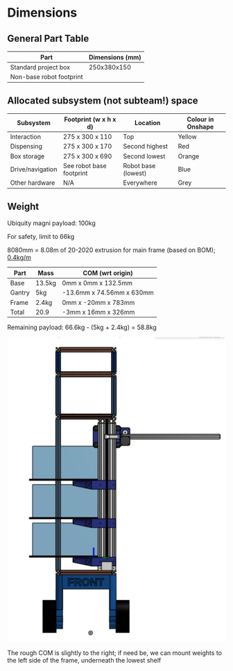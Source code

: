 # Dimensions

## General Part Table

| Part | Dimensions (mm) |
| --- | --- |
| Standard project box | 250x380x150 |
| Non-base robot footprint |  |

## Allocated subsystem (not subteam!) space

| Subsystem | Footprint (w x h x d) | Location | Colour in Onshape |
| --- | --- | --- | --- |
| Interaction | 275 x  300 x 110 | Top | Yellow |
| Dispensing | 275 x 300 x 170 | Second highest | Red |
| Box storage | 275 x 300 x 690 | Second lowest | Orange |
| Drive/navigation | See robot base footprint | Robot base (lowest) | Blue |
| Other hardware | N/A | Everywhere | Grey |

## Weight

Ubiquity magni payload: 100kg

For safety, limit to 66kg

8080mm = 8.08m of 20-2020 extrusion for main frame (based on BOM); [0.4kg/m](https://www.aluminium-profile.co.uk/20x20-aluminium-profile-kjn992888)

| Part | Mass | COM (wrt origin) |
| --- | --- | --- |
| Base | 13.5kg | 0mm x 0mm x 132.5mm |
| Gantry | 5kg | -13.6mm x 74.56mm x 630mm |
| Frame | 2.4kg | 0mm x -20mm x 783mm |
| Total | 20.9 | -3mm x 16mm x 326mm |

Remaining payload: 66.6kg - (5kg + 2.4kg) = 58.8kg

![image.png](image.png)

The rough COM is slightly to the right; if need be, we can mount weights to the left side of the frame, underneath the lowest shelf
